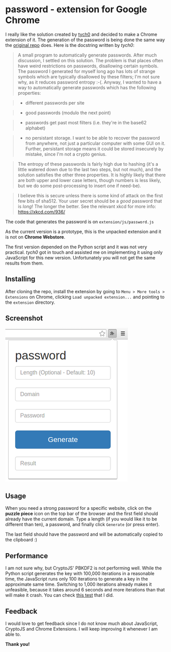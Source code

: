 # password - extension for Google Chrome

I really like the solution created by [tych0] and decided to make a Chrome
extension of it. The generation of the password is being done the same way the
[original repo] does. Here is the docstring written by *tych0*:


>  A small program to automatically generate passwords. After much discussion, I
  settled on this solution. The problem is that places often have weird
  restrictions on passwords, disallowing certain symbols. The password I
  generated for myself long ago has lots of strange symbols which are typically
  disallowed by these filters; I'm not sure why, as it reduces password entropy
  :-(. Anyway, I wanted to have a way to automatically generate passwords which
  has the following properties:
  
> * different passwords per site

> * good passwords (modulo the next point)

> * passwords get past most filters (i.e. they're in the base62 alphabet)

> * no persistant storage. I want to be able to recover the password from
     anywhere, not just a particular computer with some GUI on it. Further,
     persistant storage means it could be stored insecurely by mistake, since
     I'm not a crypto genius.
  
> The entropy of these passwords is fairly high due to hashing (it's a little
  watered down due to the last two steps, but not much), and the solution
  satisfies the other three properties. It is highly likely that there are both
  upper and lower case letters, though numbers is less likely, but we do some
  post-processing to insert one if need-be).
  
> I believe this is secure unless there is some kind of attack on the first few
  bits of sha512. Your user secret should be a *good* password that is *long*!
  The longer the better. See the relevant xkcd for more info:
  https://xkcd.com/936/
  
The code that generates the password is on `extension/js/password.js`

As the current version is a prototype, this is the unpacked extension and it is
not on **Chrome Webstore**.

The first version depended on the Python script and it was not very practical.
*tych0* got in touch and assisted me on implementing it using only JavaScript
for this new version. Unfortunately you will not get the same results from them.

## Installing

After cloning the repo, install the extension by going to `Menu > More tools >
Extensions` on Chrome, clicking `Load unpacked extension...` and pointing to the
`extension` directory.

## Screenshot

![password screenshot]

## Usage

When you need a strong password for a specific website, click on the **puzzle
piece** icon  on the top bar of the browser and the first field should already
have the current domain. Type a length (if you would like it to be different
than ten), a password, and finally click `Generate` (or press enter).

The last field should have the password and will be automatically copied to the
clipboard :)

## Performance

I am not sure why, but CryptoJS' PBKDF2 is not performing well. While the Python
script generates the key with 100,000 iterations in a reasonable time, the
JavaScript runs only 100 iterations to generate a key in the approximate same
time. Switching to 1,000 iterations already makes it unfeasible, because it
takes around 6 seconds and more iterations than that will make it crash. You can
check [this test] that I did.

## Feedback

I would love to get feedback since I do not know much about JavaScript, CryptoJS
and Chrome Extensions. I will keep improving it whenever I am able to.

**Thank you!**

[original repo]: https://github.com/tych0/password
[password screenshot]: screenshot.png
[this test]: http://jsperf.com/cryptojs-pbkdf2
[tych0]: https://github.com/tych0
